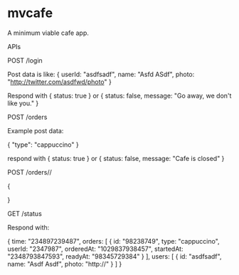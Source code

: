 mvcafe
======

A minimum viable cafe app.

APIs

POST /login

Post data is like: 
{
  userId: "asdfsadf",
  name: "Asfd ASdf",
  photo: "http://twitter.com/asdfwd/photo"
}

Respond with { status: true } or { status: false, message: "Go away, we don't like you." }


POST /orders

Example post data:

{ 
  "type": "cappuccino"
}

respond with { status: true } or { status: false, message: "Cafe is closed" }

POST /orders/<orderId>/

{

}



GET /status

Respond with:

{
  time: "234897239487",
  orders: [
    {
      id: "98238749",
      type: "cappuccino",
      userId: "2347987",
      orderedAt: "1029837938457",
      startedAt: "2348793847593",
      readyAt: "98345729384"
    }
  ],
  users: [
    {
      id: "asdfsadf",
      name: "Asdf Asdf",
      photo: "http://"
    }
  ]
}
